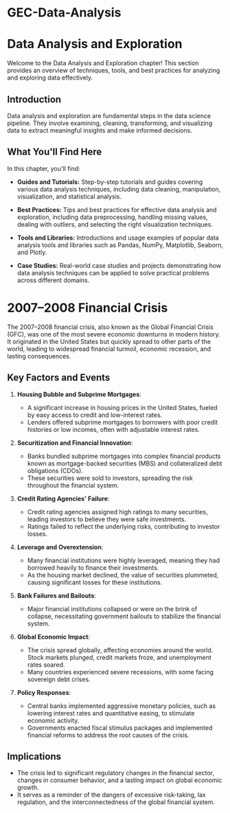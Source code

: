 # GEC-Data-Analysis


# Data Analysis and Exploration

Welcome to the Data Analysis and Exploration chapter! This section provides an overview of techniques, tools, and best practices for analyzing and exploring data effectively.

## Introduction

Data analysis and exploration are fundamental steps in the data science pipeline. They involve examining, cleaning, transforming, and visualizing data to extract meaningful insights and make informed decisions.

## What You'll Find Here

In this chapter, you'll find:

- **Guides and Tutorials:** Step-by-step tutorials and guides covering various data analysis techniques, including data cleaning, manipulation, visualization, and statistical analysis.
  
- **Best Practices:** Tips and best practices for effective data analysis and exploration, including data preprocessing, handling missing values, dealing with outliers, and selecting the right visualization techniques.
  
- **Tools and Libraries:** Introductions and usage examples of popular data analysis tools and libraries such as Pandas, NumPy, Matplotlib, Seaborn, and Plotly.
  
- **Case Studies:** Real-world case studies and projects demonstrating how data analysis techniques can be applied to solve practical problems across different domains.


# 2007–2008 Financial Crisis

The 2007–2008 financial crisis, also known as the Global Financial Crisis (GFC), was one of the most severe economic downturns in modern history. It originated in the United States but quickly spread to other parts of the world, leading to widespread financial turmoil, economic recession, and lasting consequences.

## Key Factors and Events

1. **Housing Bubble and Subprime Mortgages**: 
   - A significant increase in housing prices in the United States, fueled by easy access to credit and low-interest rates.
   - Lenders offered subprime mortgages to borrowers with poor credit histories or low incomes, often with adjustable interest rates.

2. **Securitization and Financial Innovation**:
   - Banks bundled subprime mortgages into complex financial products known as mortgage-backed securities (MBS) and collateralized debt obligations (CDOs).
   - These securities were sold to investors, spreading the risk throughout the financial system. 

3. **Credit Rating Agencies' Failure**: 
   - Credit rating agencies assigned high ratings to many securities, leading investors to believe they were safe investments.
   - Ratings failed to reflect the underlying risks, contributing to investor losses.

4. **Leverage and Overextension**:
   - Many financial institutions were highly leveraged, meaning they had borrowed heavily to finance their investments.
   - As the housing market declined, the value of securities plummeted, causing significant losses for these institutions.

5. **Bank Failures and Bailouts**:
   - Major financial institutions collapsed or were on the brink of collapse, necessitating government bailouts to stabilize the financial system.

6. **Global Economic Impact**:
   - The crisis spread globally, affecting economies around the world. Stock markets plunged, credit markets froze, and unemployment rates soared.
   - Many countries experienced severe recessions, with some facing sovereign debt crises.

7. **Policy Responses**:
   - Central banks implemented aggressive monetary policies, such as lowering interest rates and quantitative easing, to stimulate economic activity.
   - Governments enacted fiscal stimulus packages and implemented financial reforms to address the root causes of the crisis.

## Implications
- The crisis led to significant regulatory changes in the financial sector, changes in consumer behavior, and a lasting impact on global economic growth.
- It serves as a reminder of the dangers of excessive risk-taking, lax regulation, and the interconnectedness of the global financial system.

